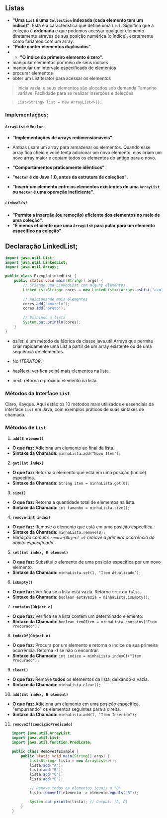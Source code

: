 ## Listas
- **"Uma `List` é uma `Collection` indexada (cada elemento tem um índice)"**: Esta é a característica que define uma `List`. Significa que a coleção é **ordenada** e que podemos acessar qualquer elemento diretamente através de sua posição numérica (o índice), exatamente como faríamos com um array.
- **"Pode conter elementos duplicados"**.
- * **"O índice do primeiro elemento é zero"**.
- manipular elementos por meio de seus índices
- manipular um intervalo especificado de elementos
- procurar elementos
- obter um ListIterator para acessar os elementos
> Inicia vazia, e seus elementos são alocados sob demanda
> Tamanho variável
> Facilidade para se realizar inserções e deleções

> ``List<String> list = new ArrayList<>();``

### Implementações:
#### `ArrayList` e `Vector`:
- **"Implementações de arrays redimensionáveis"**.
- Ambas usam um array para armazenar os elementos. Quando esse array fica cheio e você tenta adicionar um novo elemento, elas criam um novo array maior e copiam todos os elementos do antigo para o novo.

- **"Comportamentos praticamente idênticos"**.

- **"`Vector` é do Java 1.0, antes da estrutura de coleções"**.
- **"Inserir um elemento entre os elementos existentes de uma `ArrayList` ou `Vector` é uma operação ineficiente"**.

##### `LinkedList`

- **"Permite a inserção (ou remoção) eficiente dos elementos no meio de uma coleção"**.
- **"É menos eficiente que uma `ArrayList` para pular para um elemento específico na coleção"**.

## Declaração LinkedList;
```java
import java.util.List;
import java.util.LinkedList;
import java.util.Arrays;

public class ExemploLinkedList {
    public static void main(String[] args) {
        // Criando uma LinkedList com alguns elementos
        LinkedList<String> cores = new LinkedList<>(Arrays.asList("azul", "vermelho", "verde"));
        
        // Adicionando mais elementos
        cores.add("amarelo");
        cores.add("preto");
        
        // Exibindo a lista
        System.out.println(cores);
    }
}
```
- *aslist*: é um  método de fábrica da classe java.util.Arrays que permite criar rapidamente uma List a partir de um array existente ou de uma sequência de elementos.

- No *ITERATOR*:
- hasNext: verifica se há mais elementos na lista.
- next: retorna o próximo elemento na lista.
### Métodos da Interface `List`
Claro, Kayque. Aqui estão os 10 métodos mais utilizados e essenciais da interface `List` em Java, com exemplos práticos de suas sintaxes de chamada.

###  Métodos de `List`

1.  **`add(E element)`**
- **O que faz:** Adiciona um elemento ao final da lista.
- **Sintaxe da Chamada:** `minhaLista.add("Novo Item");`

2.  **`get(int index)`**
- **O que faz:** Retorna o elemento que está em uma posição (índice) específica.
- **Sintaxe da Chamada:** `String item = minhaLista.get(0);`

3.  **`size()`**
- **O que faz:** Retorna a quantidade total de elementos na lista.
- **Sintaxe da Chamada:** `int tamanho = minhaLista.size();`

4.  **`remove(int index)`**
- **O que faz:** Remove o elemento que está em uma posição específica.
- **Sintaxe da Chamada:** `minhaLista.remove(0);`
- *Variação comum: `remove(Object o)` remove a primeira ocorrência do objeto especificado.*

5.  **`set(int index, E element)`**
- **O que faz:** Substitui o elemento de uma posição específica por um novo elemento.
- **Sintaxe da Chamada:** `minhaLista.set(1, "Item Atualizado");`

6.  **`isEmpty()`**
- **O que faz:** Verifica se a lista está vazia. Retorna `true` ou `false`.
- **Sintaxe da Chamada:** `boolean estaVazia = minhaLista.isEmpty();`

7.  **`contains(Object o)`**
- **O que faz:** Verifica se a lista contém um determinado elemento.
- **Sintaxe da Chamada:** `boolean temOItem = minhaLista.contains("Item Procurado");`

8.  **`indexOf(Object o)`**
- **O que faz:** Procura por um elemento e retorna o índice de sua primeira ocorrência. Retorna -1 se não o encontrar.
- **Sintaxe da Chamada:** `int indice = minhaLista.indexOf("Item Procurado");`

9.  **`clear()`**
- **O que faz:** Remove **todos** os elementos da lista, deixando-a vazia.
- **Sintaxe da Chamada:** `minhaLista.clear();`

10. **`add(int index, E element)`**
- **O que faz:** Adiciona um elemento em uma posição específica, "empurrando" os elementos seguintes para a direita.
- **Sintaxe da Chamada:** `minhaLista.add(1, "Item Inserido");`

11. **`removeIf(condiçãoPredicado)`**
```java
   import java.util.ArrayList;
   import java.util.List;
   import java.util.function.Predicate;

   public class RemoveIfExample {
       public static void main(String[] args) {
           List<String> lista = new ArrayList<>();
           lista.add("A");
           lista.add("B");
           lista.add("C");
           lista.add("B");

           // Remove todos os elementos iguais a "B"
           lista.removeIf(elemento -> elemento.equals("B"));

           System.out.println(lista); // Output: [A, C]
       }
   }
```